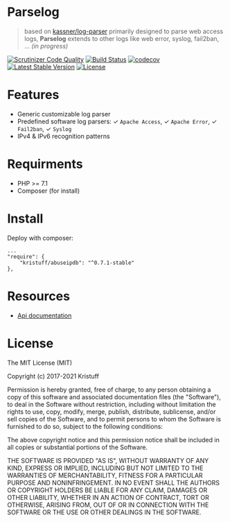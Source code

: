 # Parselog
> based on [kassner/log-parser](https://github.com/kassner/log-parser) primarily designed to parse web access logs, **Parselog** extends to other logs like web error, syslog, fail2ban, ... *(in progress)*

[![Scrutinizer Code Quality](https://scrutinizer-ci.com/g/kristuff/parselog/badges/quality-score.png?b=master)](https://scrutinizer-ci.com/g/kristuff/parselog/?branch=master)
[![Build Status](https://travis-ci.com/kristuff/parselog.svg?branch=master)](https://travis-ci.com/kristuff/parselog)
[![codecov](https://codecov.io/gh/kristuff/parselog/branch/master/graph/badge.svg)](https://codecov.io/gh/kristuff/parselog)
[![Latest Stable Version](https://poser.pugx.org/kristuff/parselog/v/stable)](https://packagist.org/packages/kristuff/parselog)
[![License](https://poser.pugx.org/kristuff/parselog/license)](https://packagist.org/packages/kristuff/parselog)

# Features
- Generic customizable log parser
- Predefined software log parsers: ✓ `Apache Access`, ✓ `Apache Error`, ✓ `Fail2ban`, ✓ `Syslog`
- IPv4 & IPv6 recognition patterns

# Requirments
- PHP >= 7.1
- Composer (for install)

# Install

Deploy with composer:

```.language-json
...
"require": {
    "kristuff/abuseipdb": "^0.7.1-stable"
},
```

# Resources
- [Api documentation](https://kristuff.fr/projects/parselog/doc)

# License

The MIT License (MIT)

Copyright (c) 2017-2021 Kristuff

Permission is hereby granted, free of charge, to any person obtaining a copy
of this software and associated documentation files (the "Software"), to deal
in the Software without restriction, including without limitation the rights
to use, copy, modify, merge, publish, distribute, sublicense, and/or sell
copies of the Software, and to permit persons to whom the Software is
furnished to do so, subject to the following conditions:

The above copyright notice and this permission notice shall be included in
all copies or substantial portions of the Software.

THE SOFTWARE IS PROVIDED "AS IS", WITHOUT WARRANTY OF ANY KIND, EXPRESS OR
IMPLIED, INCLUDING BUT NOT LIMITED TO THE WARRANTIES OF MERCHANTABILITY,
FITNESS FOR A PARTICULAR PURPOSE AND NONINFRINGEMENT. IN NO EVENT SHALL THE
AUTHORS OR COPYRIGHT HOLDERS BE LIABLE FOR ANY CLAIM, DAMAGES OR OTHER
LIABILITY, WHETHER IN AN ACTION OF CONTRACT, TORT OR OTHERWISE, ARISING FROM,
OUT OF OR IN CONNECTION WITH THE SOFTWARE OR THE USE OR OTHER DEALINGS IN
THE SOFTWARE.